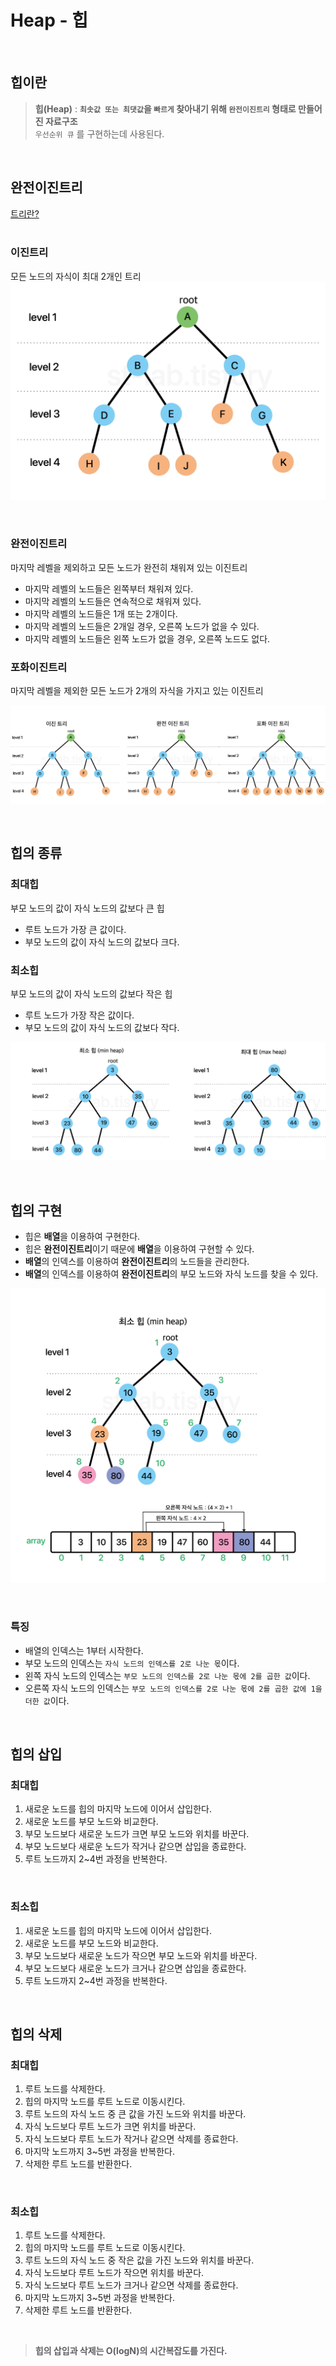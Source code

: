 # Heap - 힙

<br>

## 힙이란
> **힙(Heap)** : **``최솟값 또는 최댓값``을 ``빠르게`` 찾아내기 위해 ``완전이진트리`` 형태로 만들어진 자료구조**<br>
> ``우선순위 큐`` 를 구현하는데 사용된다.<br>

<br>

## 완전이진트리
[트리란?](https://github.com/genesis12345678/TIL/blob/main/dataStructure/graph/graph.md#%ED%8A%B8%EB%A6%AC)<br>
<br>
### 이진트리
모든 노드의 자식이 최대 2개인 트리<br>
![img.png](image/img.png)

<br>

### 완전이진트리
마지막 레벨을 제외하고 모든 노드가 완전히 채워져 있는 이진트리<br>
  - 마지막 레벨의 노드들은 왼쪽부터 채워져 있다.<br>
  - 마지막 레벨의 노드들은 연속적으로 채워져 있다.<br>
  - 마지막 레벨의 노드들은 1개 또는 2개이다.<br>
  - 마지막 레벨의 노드들은 2개일 경우, 오른쪽 노드가 없을 수 있다.<br>
  - 마지막 레벨의 노드들은 왼쪽 노드가 없을 경우, 오른쪽 노드도 없다.<br>

### 포화이진트리
마지막 레벨을 제외한 모든 노드가 2개의 자식을 가지고 있는 이진트리<br>

![img_1.png](image/img_1.png)

<br>

## 힙의 종류

### 최대힙
부모 노드의 값이 자식 노드의 값보다 큰 힙<br>
- 루트 노드가 가장 큰 값이다.<br>
- 부모 노드의 값이 자식 노드의 값보다 크다.<br>


### 최소힙
부모 노드의 값이 자식 노드의 값보다 작은 힙<br>
- 루트 노드가 가장 작은 값이다.<br>
- 부모 노드의 값이 자식 노드의 값보다 작다.<br>

![img_2.png](image/img_2.png)

<br>

## 힙의 구현
- 힙은 **배열**을 이용하여 구현한다.<br>
- 힙은 **완전이진트리**이기 때문에 **배열**을 이용하여 구현할 수 있다.<br>
- **배열**의 인덱스를 이용하여 **완전이진트리**의 노드들을 관리한다.<br>
- **배열**의 인덱스를 이용하여 **완전이진트리**의 부모 노드와 자식 노드를 찾을 수 있다.<br>

![img_3.png](image/img_3.png)

<br>

### 특징
- 배열의 인덱스는 1부터 시작한다.
- 부모 노드의 인덱스는 ``자식 노드의 인덱스를 2로 나눈 몫``이다.
- 왼쪽 자식 노드의 인덱스는 ``부모 노드의 인덱스를 2로 나눈 몫에 2를 곱한 값``이다.
- 오른쪽 자식 노드의 인덱스는 ``부모 노드의 인덱스를 2로 나눈 몫에 2를 곱한 값에 1을 더한 값``이다.

<br>

## 힙의 삽입

### 최대힙
1. 새로운 노드를 힙의 마지막 노드에 이어서 삽입한다.
2. 새로운 노드를 부모 노드와 비교한다.
3. 부모 노드보다 새로운 노드가 크면 부모 노드와 위치를 바꾼다.
4. 부모 노드보다 새로운 노드가 작거나 같으면 삽입을 종료한다.
5. 루트 노드까지 2~4번 과정을 반복한다.

<br>

### 최소힙
1. 새로운 노드를 힙의 마지막 노드에 이어서 삽입한다.
2. 새로운 노드를 부모 노드와 비교한다.
3. 부모 노드보다 새로운 노드가 작으면 부모 노드와 위치를 바꾼다.
4. 부모 노드보다 새로운 노드가 크거나 같으면 삽입을 종료한다.
5. 루트 노드까지 2~4번 과정을 반복한다.

<br>

## 힙의 삭제

### 최대힙
1. 루트 노드를 삭제한다.
2. 힙의 마지막 노드를 루트 노드로 이동시킨다.
3. 루트 노드의 자식 노드 중 큰 값을 가진 노드와 위치를 바꾼다.
4. 자식 노드보다 루트 노드가 크면 위치를 바꾼다.
5. 자식 노드보다 루트 노드가 작거나 같으면 삭제를 종료한다.
6. 마지막 노드까지 3~5번 과정을 반복한다.
7. 삭제한 루트 노드를 반환한다.

<br>

### 최소힙
1. 루트 노드를 삭제한다.
2. 힙의 마지막 노드를 루트 노드로 이동시킨다.
3. 루트 노드의 자식 노드 중 작은 값을 가진 노드와 위치를 바꾼다.
4. 자식 노드보다 루트 노드가 작으면 위치를 바꾼다.
5. 자식 노드보다 루트 노드가 크거나 같으면 삭제를 종료한다.
6. 마지막 노드까지 3~5번 과정을 반복한다.
7. 삭제한 루트 노드를 반환한다.

<br>

> **힙의 삽입과 삭제는 O(logN)의 시간복잡도를 가진다.**<br>
